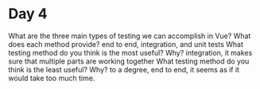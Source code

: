 # Day 4
What are the three main types of testing we can accomplish in Vue? What does each method provide?
end to end, integration, and unit tests
What testing method do you think is the most useful? Why?
integration, it makes sure that multiple parts are working together
What testing method do you think is the least useful? Why?
to a degree, end to end, it seems as if it would take too much time.